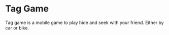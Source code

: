 # Tag Game

Tag game is a mobile game to play hide and seek with your friend. Either by car or bike.

